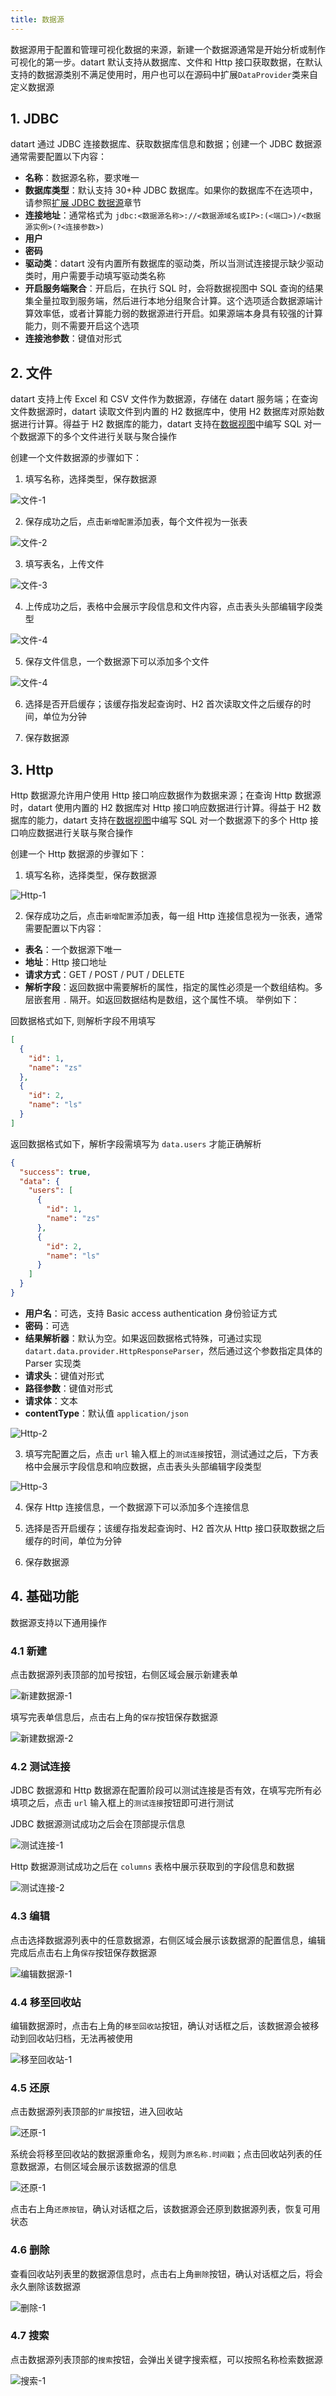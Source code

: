 ```yaml
---
title: 数据源
---
```


数据源用于配置和管理可视化数据的来源，新建一个数据源通常是开始分析或制作可视化的第一步。datart 默认支持从数据库、文件和 Http 接口获取数据，在默认支持的数据源类别不满足使用时，用户也可以在源码中扩展`DataProvider`类来自定义数据源

## 1. JDBC

datart 通过 JDBC 连接数据库、获取数据库信息和数据；创建一个 JDBC 数据源通常需要配置以下内容：

- **名称**：数据源名称，要求唯一
- **数据库类型**：默认支持 30+种 JDBC 数据库。如果你的数据库不在选项中，请参照[扩展 JDBC 数据源](jdbc)章节
- **连接地址**：通常格式为 `jdbc:<数据源名称>://<数据源域名或IP>:(<端口>)/<数据源实例>(?<连接参数>)`
- **用户**
- **密码**
- **驱动类**：datart 没有内置所有数据库的驱动类，所以当测试连接提示缺少驱动类时，用户需要手动填写驱动类名称
- **开启服务端聚合**：开启后，在执行 SQL 时，会将数据视图中 SQL 查询的结果集全量拉取到服务端，然后进行本地分组聚合计算。这个选项适合数据源端计算效率低，或者计算能力弱的数据源进行开启。如果源端本身具有较强的计算能力，则不需要开启这个选项
- **连接池参数**：键值对形式

## 2. 文件

datart 支持上传 Excel 和 CSV 文件作为数据源，存储在 datart 服务端；在查询文件数据源时，datart 读取文件到内置的 H2 数据库中，使用 H2 数据库对原始数据进行计算。得益于 H2 数据库的能力，datart 支持在[数据视图](view)中编写 SQL 对一个数据源下的多个文件进行关联与聚合操作

创建一个文件数据源的步骤如下：

1. 填写名称，选择类型，保存数据源

![文件-1](/datart-docs/images/source/2-1-1.png)

2. 保存成功之后，点击`新增配置`添加表，每个文件视为一张表

![文件-2](/datart-docs/images/source/2-1-2.png)

3. 填写表名，上传文件

![文件-3](/datart-docs/images/source/2-1-3.png)

4. 上传成功之后，表格中会展示字段信息和文件内容，点击表头头部编辑字段类型

![文件-4](/datart-docs/images/source/2-1-4.png)

5. 保存文件信息，一个数据源下可以添加多个文件

![文件-4](/datart-docs/images/source/2-1-5.png)

6. 选择是否开启缓存；该缓存指发起查询时、H2 首次读取文件之后缓存的时间，单位为分钟

7. 保存数据源

## 3. Http

Http 数据源允许用户使用 Http 接口响应数据作为数据来源；在查询 Http 数据源时，datart 使用内置的 H2 数据库对 Http 接口响应数据进行计算。得益于 H2 数据库的能力，datart 支持在[数据视图](view)中编写 SQL 对一个数据源下的多个 Http 接口响应数据进行关联与聚合操作

创建一个 Http 数据源的步骤如下：

1. 填写名称，选择类型，保存数据源

![Http-1](/datart-docs/images/source/3-1-1.png)

2. 保存成功之后，点击`新增配置`添加表，每一组 Http 连接信息视为一张表，通常需要配置以下内容：

- **表名**：一个数据源下唯一
- **地址**：Http 接口地址
- **请求方式**：GET / POST / PUT / DELETE
- **解析字段**：返回数据中需要解析的属性，指定的属性必须是一个数组结构。多层嵌套用 `.` 隔开。如返回数据结构是数组，这个属性不填。 举例如下：

回数据格式如下, 则解析字段不用填写

```json
[
  {
    "id": 1,
    "name": "zs"
  },
  {
    "id": 2,
    "name": "ls"
  }
]
```

返回数据格式如下，解析字段需填写为 `data.users` 才能正确解析

```json
{
  "success": true,
  "data": {
    "users": [
      {
        "id": 1,
        "name": "zs"
      },
      {
        "id": 2,
        "name": "ls"
      }
    ]
  }
}
```

- **用户名**：可选，支持 Basic access authentication 身份验证方式
- **密码**：可选
- **结果解析器**：默认为空。如果返回数据格式特殊，可通过实现 `datart.data.provider.HttpResponseParser`，然后通过这个参数指定具体的 Parser 实现类
- **请求头**：键值对形式
- **路径参数**：键值对形式
- **请求体**：文本
- **contentType**：默认值 `application/json`

![Http-2](/datart-docs/images/source/3-1-2.png)

3. 填写完配置之后，点击 `url` 输入框上的`测试连接`按钮，测试通过之后，下方表格中会展示字段信息和响应数据，点击表头头部编辑字段类型

![Http-3](/datart-docs/images/source/3-1-3.png)

4. 保存 Http 连接信息，一个数据源下可以添加多个连接信息

5. 选择是否开启缓存；该缓存指发起查询时、H2 首次从 Http 接口获取数据之后缓存的时间，单位为分钟

6. 保存数据源

## 4. 基础功能

数据源支持以下通用操作

### 4.1 新建

点击数据源列表顶部的加号按钮，右侧区域会展示新建表单

![新建数据源-1](/datart-docs/images/source/4-1-1.png)

填写完表单信息后，点击右上角的`保存`按钮保存数据源

![新建数据源-2](/datart-docs/images/source/4-1-2.png)

### 4.2 测试连接

JDBC 数据源和 Http 数据源在配置阶段可以测试连接是否有效，在填写完所有必填项之后，点击 `url` 输入框上的`测试连接`按钮即可进行测试

JDBC 数据源测试成功之后会在顶部提示信息

![测试连接-1](/datart-docs/images/source/4-2-1.png)

Http 数据源测试成功之后在 `columns` 表格中展示获取到的字段信息和数据

![测试连接-2](/datart-docs/images/source/4-2-2.png)

### 4.3 编辑

点击选择数据源列表中的任意数据源，右侧区域会展示该数据源的配置信息，编辑完成后点击右上角`保存`按钮保存数据源

![编辑数据源-1](/datart-docs/images/source/4-3-1.png)

### 4.4 移至回收站

编辑数据源时，点击右上角的`移至回收站`按钮，确认对话框之后，该数据源会被移动到回收站归档，无法再被使用

![移至回收站-1](/datart-docs/images/source/4-4-1.png)

### 4.5 还原

点击数据源列表顶部的`扩展`按钮，进入回收站

![还原-1](/datart-docs/images/source/4-5-1.png)

系统会将移至回收站的数据源重命名，规则为`原名称.时间戳`；点击回收站列表的任意数据源，右侧区域会展示该数据源的信息

![还原-1](/datart-docs/images/source/4-5-2.png)

点击右上角`还原按钮`，确认对话框之后，该数据源会还原到数据源列表，恢复可用状态

### 4.6 删除

查看回收站列表里的数据源信息时，点击右上角`删除`按钮，确认对话框之后，将会永久删除该数据源

![删除-1](/datart-docs/images/source/4-6-1.png)

### 4.7 搜索

点击数据源列表顶部的`搜索`按钮，会弹出关键字搜索框，可以按照名称检索数据源

![搜索-1](/datart-docs/images/source/4-7-1.png)
